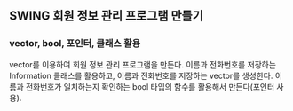 ## SWING 회원 정보 관리 프로그램 만들기
### vector, bool, 포인터, 클래스 활용
vector를 이용하여 회원 정보 관리 프로그램을 만든다. 
이름과 전화번호를 저장하는 Information 클래스를 활용하고, 이름과 전화번호를 저장하는 vector를 생성한다. 이름과 전화번호가 일치하는지 확인하는 bool 타입의 함수를 활용해서 만든다(포인터 사용). 
